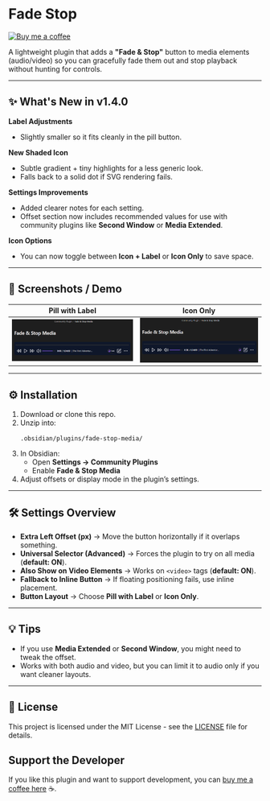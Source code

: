 # Fade Stop

[![Buy me a coffee](https://img.shields.io/badge/Buy%20Me%20a%20Coffee-%E2%98%95-f7e600)](https://buymeacoffee.com/ragetrip)

A lightweight plugin that adds a **"Fade & Stop"** button to media elements (audio/video) so you can gracefully fade them out and stop playback without hunting for controls.

---

## ✨ What's New in v1.4.0  
**Label Adjustments**  
- Slightly smaller so it fits cleanly in the pill button.  

**New Shaded Icon**  
- Subtle gradient + tiny highlights for a less generic look.  
- Falls back to a solid dot if SVG rendering fails.  

**Settings Improvements**  
- Added clearer notes for each setting.  
- Offset section now includes recommended values for use with community plugins like **Second Window** or **Media Extended**.  

**Icon Options**  
- You can now toggle between **Icon + Label** or **Icon Only** to save space.  

---

## 📸 Screenshots / Demo  
| Pill with Label | Icon Only |  
| --- | --- |  
| ![Pill Layout](https://github.com/ragetrip/fade-stop/raw/refs/heads/main/repo-assets/pill-label-sc) | ![Icon Only Layout](https://github.com/ragetrip/fade-stop/raw/refs/heads/main/repo-assets/pill-sc) |  

---

## ⚙️ Installation  
1. Download or clone this repo.  
2. Unzip into:  
   ```
   .obsidian/plugins/fade-stop-media/
   ```
3. In Obsidian:  
   - Open **Settings → Community Plugins**  
   - Enable **Fade & Stop Media**  
4. Adjust offsets or display mode in the plugin’s settings.  

---

## 🛠 Settings Overview  
- **Extra Left Offset (px)** → Move the button horizontally if it overlaps something.  
- **Universal Selector (Advanced)** → Forces the plugin to try on all media (**default: ON**).  
- **Also Show on Video Elements** → Works on `<video>` tags (**default: ON**).  
- **Fallback to Inline Button** → If floating positioning fails, use inline placement.  
- **Button Layout** → Choose **Pill with Label** or **Icon Only**.  

---

## 💡 Tips  
- If you use **Media Extended** or **Second Window**, you might need to tweak the offset.  
- Works with both audio and video, but you can limit it to audio only if you want cleaner layouts.  

---

## 📜 License  
This project is licensed under the MIT License - see the [LICENSE](LICENSE) file for details.

## Support the Developer
If you like this plugin and want to support development, you can [buy me a coffee here](https://buymeacoffee.com/ragetrip) ☕.
